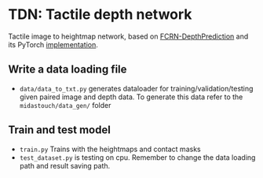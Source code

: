 # TDN: Tactile depth network
Tactile image to heightmap network, based on [FCRN-DepthPrediction](https://github.com/iro-cp/FCRN-DepthPrediction) and its PyTorch [implementation](https://github.com/XPFly1989/FCRN). 

## Write a data loading file
- `data/data_to_txt.py` generates dataloader for training/validation/testing given paired image and depth data. To generate this data refer to the `midastouch/data_gen/` folder 

## Train and test model
- `train.py` Trains with the heightmaps and contact masks 
- `test_dataset.py` is testing on cpu. Remember to change the data loading path and result saving path.
